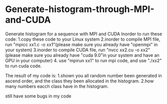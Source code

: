 # Generate-histogram-through-MPI-and-CUDA
Generate histogram for a sequence with MPI and CUDA
Inorder to run these code:
1.copy these code to your Linux system
2.inorder to compile MPI file, run "mpicc xx1.c -o xx1"(please make sure you already have "openmpi" in your system)
3.inorder to compile CUDA file, run "nvcc xx2.cu -o xx2"(please make sure you already have "cuda 9.0"in your system and have an GPU in your computer)
4. use "mpirun xx1" to run mpi code, and use "./xx2" to run cuda code.

The result of my code is:
1.shown you all random number been generated in ascend order, and the class they been allocated in the histogram.
2.how many numbers eacch class have in the histogram.

still have some bugs in my code
